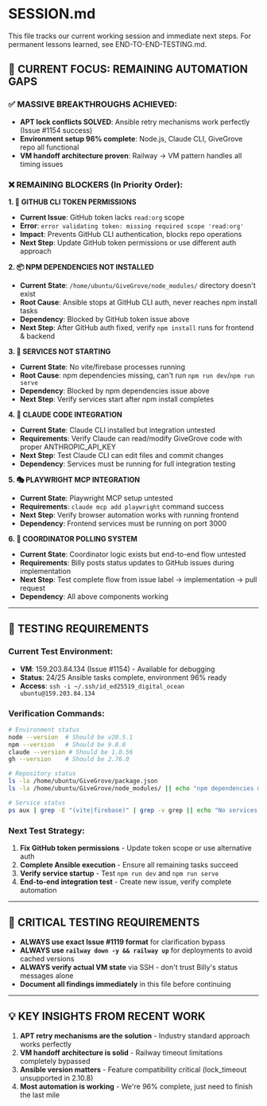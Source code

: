 # SESSION.md

This file tracks our current working session and immediate next steps. For permanent lessons learned, see END-TO-END-TESTING.md.

## **🎯 CURRENT FOCUS: REMAINING AUTOMATION GAPS**

### **✅ MASSIVE BREAKTHROUGHS ACHIEVED:**
- **APT lock conflicts SOLVED**: Ansible retry mechanisms work perfectly (Issue #1154 success)
- **Environment setup 96% complete**: Node.js, Claude CLI, GiveGrove repo all functional
- **VM handoff architecture proven**: Railway → VM pattern handles all timing issues

### **❌ REMAINING BLOCKERS (In Priority Order):**

**1. 🔧 GITHUB CLI TOKEN PERMISSIONS**
- **Current Issue**: GitHub token lacks `read:org` scope
- **Error**: `error validating token: missing required scope 'read:org'`
- **Impact**: Prevents GitHub CLI authentication, blocks repo operations
- **Next Step**: Update GitHub token permissions or use different auth approach

**2. 📦 NPM DEPENDENCIES NOT INSTALLED**
- **Current State**: `/home/ubuntu/GiveGrove/node_modules/` directory doesn't exist
- **Root Cause**: Ansible stops at GitHub CLI auth, never reaches npm install tasks
- **Dependency**: Blocked by GitHub token issue above
- **Next Step**: After GitHub auth fixed, verify `npm install` runs for frontend & backend

**3. 🚀 SERVICES NOT STARTING**
- **Current State**: No vite/firebase processes running
- **Root Cause**: npm dependencies missing, can't run `npm run dev`/`npm run serve`
- **Dependency**: Blocked by npm dependencies issue above
- **Next Step**: Verify services start after npm install completes

**4. 🧪 CLAUDE CODE INTEGRATION**
- **Current State**: Claude CLI installed but integration untested
- **Requirements**: Verify Claude can read/modify GiveGrove code with proper ANTHROPIC_API_KEY
- **Next Step**: Test Claude CLI can edit files and commit changes
- **Dependency**: Services must be running for full integration testing

**5. 🎭 PLAYWRIGHT MCP INTEGRATION**
- **Current State**: Playwright MCP setup untested
- **Requirements**: `claude mcp add playwright` command success
- **Next Step**: Verify browser automation works with running frontend
- **Dependency**: Frontend services must be running on port 3000

**6. 🔄 COORDINATOR POLLING SYSTEM**  
- **Current State**: Coordinator logic exists but end-to-end flow untested
- **Requirements**: Billy posts status updates to GitHub issues during implementation
- **Next Step**: Test complete flow from issue label → implementation → pull request
- **Dependency**: All above components working

---

## **🧪 TESTING REQUIREMENTS**

### **Current Test Environment**:
- **VM**: 159.203.84.134 (Issue #1154) - Available for debugging
- **Status**: 24/25 Ansible tasks complete, environment 96% ready
- **Access**: `ssh -i ~/.ssh/id_ed25519_digital_ocean ubuntu@159.203.84.134`

### **Verification Commands**:
```bash
# Environment status
node --version  # Should be v20.5.1
npm --version   # Should be 9.8.0  
claude --version # Should be 1.0.56
gh --version    # Should be 2.76.0

# Repository status
ls -la /home/ubuntu/GiveGrove/package.json
ls -la /home/ubuntu/GiveGrove/node_modules/ || echo "npm dependencies missing"

# Service status
ps aux | grep -E "(vite|firebase)" | grep -v grep || echo "No services running"
```

### **Next Test Strategy**:
1. **Fix GitHub token permissions** - Update token scope or use alternative auth
2. **Complete Ansible execution** - Ensure all remaining tasks succeed  
3. **Verify service startup** - Test `npm run dev` and `npm run serve`
4. **End-to-end integration test** - Create new issue, verify complete automation

---

## **🔧 CRITICAL TESTING REQUIREMENTS**

- **ALWAYS use exact Issue #1119 format** for clarification bypass
- **ALWAYS use `railway down -y && railway up`** for deployments to avoid cached versions
- **ALWAYS verify actual VM state** via SSH - don't trust Billy's status messages alone
- **Document all findings immediately** in this file before continuing

---

## **💡 KEY INSIGHTS FROM RECENT WORK**

1. **APT retry mechanisms are the solution** - Industry standard approach works perfectly
2. **VM handoff architecture is solid** - Railway timeout limitations completely bypassed  
3. **Ansible version matters** - Feature compatibility critical (lock_timeout unsupported in 2.10.8)
4. **Most automation is working** - We're 96% complete, just need to finish the last mile